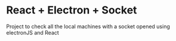 # React + Electron + Socket

Project to check all the local machines with a socket opened using electronJS and React
